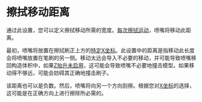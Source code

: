 擦拭移动距离
====
通过此设置，您可以定义擦拭移动所需的宽度。[每次擦拭运动](wipe_repeat_count.md)，喷嘴将移动此距离。

最初，喷嘴将放置在擦拭刷正上方的[特定X坐标](wipe_brush_pos_x.md)。此设置中的距离是指移动此长度会将喷嘴放置在笔刷的另一侧。移动太远会导入不必要的移动，并可能导致喷嘴移回构造体积中，如果[Z抬升未启用](wipe_hop_enable.md)，这可能会导致喷嘴不必要地撞击模型。如果移动得不够远，可能会妨碍其正确地撞击刷子。

该距离也可以是负数。然后，喷嘴将向另一个方向刮擦。根据您对[X坐标](wipe_brush_pos_x.md)的选择，这可能是在正确方向上进行擦除所必需的。
